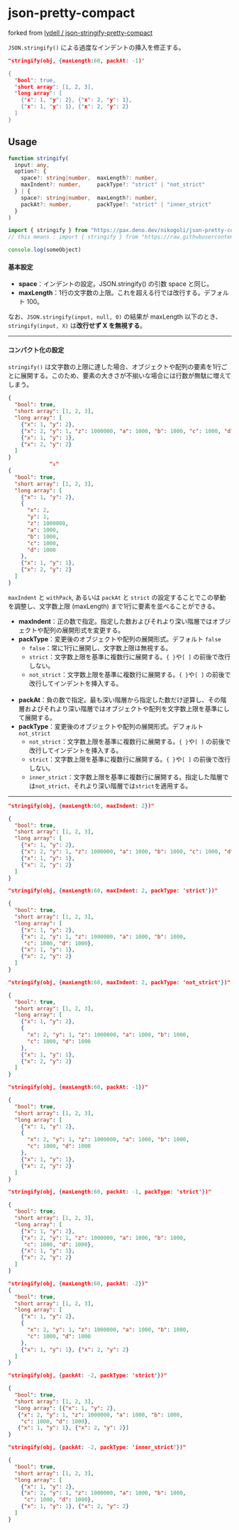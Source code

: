 # json-pretty-compact

forked from [lydell / json-stringify-pretty-compact](https://github.com/lydell/json-stringify-pretty-compact)

`JSON.stringify()` による過度なインデントの挿入を修正する。
```json
"stringify(obj, {maxLength:60, packAt: -1)"

{
  "bool": true,
  "short array": [1, 2, 3],
  "long array": [
    {"x": 1, "y": 2}, {"x": 2, "y": 1},
    {"x": 1, "y": 1}, {"x": 2, "y": 2}
  ]
}
```

## Usage
```ts
function stringify(
  input: any,
  option?: {
    space?: string|number,  maxLength?: number,
    maxIndent?: number,     packType?: "strict" | "not_strict"
  } | {
    space?: string|number,  maxLength?: number,
    packAt?: number,        packType?: "strict" | "inner_strict"
  }
)
```
```ts
import { stringify } from "https://pax.deno.dev/nikogoli/json-pretty-compact"
// this means : import { stringify } from "https://raw.githubusercontent.com/nikogoli/json-pretty-compact/master/mod.ts"

console.log(someObject)
```
#### 基本設定
- **space**：インデントの設定。JSON.stringify() の引数 space と同じ。
- **maxLength**：1行の文字数の上限。これを超える行では改行する。デフォルト 100。

なお、`JSON.stringify(input, null, 0)` の結果が maxLength 以下のとき、`stringify(input, X)` は**改行せず X を無視する**。



----
#### コンパクト化の設定
`stringify()` は文字数の上限に達した場合、オブジェクトや配列の要素を1行ごとに展開する。このため、要素の大きさが不揃いな場合には行数が無駄に増えてしまう。
```JSON
{
  "bool": true,
  "short array": [1, 2, 3],
  "long array": [
    {"x": 1, "y": 2},
    {"x": 2, "y": 1, "z": 1000000, "a": 1000, "b": 1000, "c": 1000, "d": 1000},
    {"x": 1, "y": 1},
    {"x": 2, "y": 2}
  ]
}
             "↓"
{
  "bool": true,
  "short array": [1, 2, 3],
  "long array": [
    {"x": 1, "y": 2},
    {
      "x": 2,
      "y": 1,
      "z": 1000000,
      "a": 1000,
      "b": 1000,
      "c": 1000,
      "d": 1000
    },
    {"x": 1, "y": 1},
    {"x": 2, "y": 2}
  ]
}
```
`maxIndent` と `withPack`, あるいは `packAt` と `strict` の設定することでこの挙動を調整し、文字数上限 (maxLength) まで1行に要素を並べることができる。

- **maxIndent**：正の数で指定。指定した数およびそれより深い階層ではオブジェクトや配列の展開形式を変更する。
- **packType**：変更後のオブジェクトや配列の展開形式。デフォルト `false`
  - `false`：常に1行に展開し、文字数上限は無視する。
  - `strict`：文字数上限を基準に複数行に展開する。`{ }`や`[ ]` の前後で改行しない。
  - `not_strict`：文字数上限を基準に複数行に展開する。`{ }`や`[ ]` の前後で改行してインデントを挿入する。<br><br>
- **packAt**：負の数で指定。最も深い階層から指定した数だけ逆算し、その階層およびそれより深い階層ではオブジェクトや配列を文字数上限を基準にして展開する。
- **packType**：変更後のオブジェクトや配列の展開形式。デフォルト `not_strict`
  - `not_strict`：文字数上限を基準に複数行に展開する。`{ }`や`[ ]` の前後で改行してインデントを挿入する。
  - `strict`：文字数上限を基準に複数行に展開する。`{ }`や`[ ]` の前後で改行しない。
  - `inner_strict`：文字数上限を基準に複数行に展開する。指定した階層では`not_strict`、それより深い階層では`strict`を適用する。

----

```JSON
"stringify(obj, {maxLength:60, maxIndent: 2})"

{
  "bool": true,
  "short array": [1, 2, 3],
  "long array": [
    {"x": 1, "y": 2},
    {"x": 2, "y": 1, "z": 1000000, "a": 1000, "b": 1000, "c": 1000, "d": 1000},
    {"x": 1, "y": 1},
    {"x": 2, "y": 2}
  ]
}
```
```JSON
"stringify(obj, {maxLength:60, maxIndent: 2, packType: 'strict'})"

{
  "bool": true,
  "short array": [1, 2, 3],
  "long array": [
    {"x": 1, "y": 2},
    {"x": 2, "y": 1, "z": 1000000, "a": 1000, "b": 1000,
     "c": 1000, "d": 1000},
    {"x": 1, "y": 1},
    {"x": 2, "y": 2}
  ]
}
```
```JSON
"stringify(obj, {maxLength:60, maxIndent: 2, packType: 'not_strict'})"

{
  "bool": true,
  "short array": [1, 2, 3],
  "long array": [
    {"x": 1, "y": 2},
    {
      "x": 2, "y": 1, "z": 1000000, "a": 1000, "b": 1000,
      "c": 1000, "d": 1000
    },
    {"x": 1, "y": 1},
    {"x": 2, "y": 2}
  ]
}
```
```JSON
"stringify(obj, {maxLength:60, packAt: -1})"

{
  "bool": true,
  "short array": [1, 2, 3],
  "long array": [
    {"x": 1, "y": 2},
    {
      "x": 2, "y": 1, "z": 1000000, "a": 1000, "b": 1000,
      "c": 1000, "d": 1000
    },
    {"x": 1, "y": 1},
    {"x": 2, "y": 2}
  ]
}
```
```JSON
"stringify(obj, {maxLength:60, packAt: -1, packType: 'strict'})"

{
  "bool": true,
  "short array": [1, 2, 3],
  "long array": [
    {"x": 1, "y": 2},
    {"x": 2, "y": 1, "z": 1000000, "a": 1000, "b": 1000,
     "c": 1000, "d": 1000},
    {"x": 1, "y": 1},
    {"x": 2, "y": 2}
  ]
}
```
```JSON
"stringify(obj, {maxLength:60, packAt: -2})"
{
  "bool": true,
  "short array": [1, 2, 3],
  "long array": [
    {"x": 1, "y": 2},
    {
      "x": 2, "y": 1, "z": 1000000, "a": 1000, "b": 1000,
      "c": 1000, "d": 1000
    },
    {"x": 1, "y": 1}, {"x": 2, "y": 2}
  ]
}
```
```JSON
"stringify(obj, {packAt: -2, packType: 'strict'})"

{
  "bool": true,
  "short array": [1, 2, 3],
  "long array": [{"x": 1, "y": 2},
   {"x": 2, "y": 1, "z": 1000000, "a": 1000, "b": 1000,
    "c": 1000, "d": 1000},
   {"x": 1, "y": 1}, {"x": 2, "y": 2}]
}
```
```JSON
"stringify(obj, {packAt: -2, packType: 'inner_strict'})"

{
  "bool": true,
  "short array": [1, 2, 3],
  "long array": [
    {"x": 1, "y": 2},
    {"x": 2, "y": 1, "z": 1000000, "a": 1000, "b": 1000,
     "c": 1000, "d": 1000},
    {"x": 1, "y": 1}, {"x": 2, "y": 2}
  ]
}
```